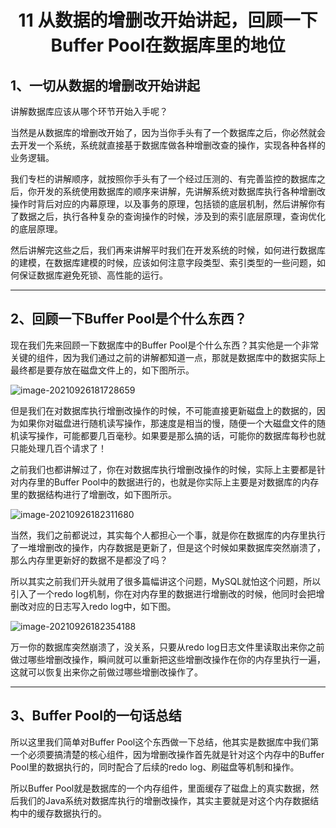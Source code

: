 <h1 align="center">11 从数据的增删改开始讲起，回顾一下Buffer Pool在数据库里的地位</h1>





## 1、一切从数据的增删改开始讲起

讲解数据库应该从哪个环节开始入手呢？

当然是从数据库的增删改开始了，因为当你手头有了一个数据库之后，你必然就会去开发一个系统，系统就直接基于数据库做各种增删改查的操作，实现各种各样的业务逻辑。

我们专栏的讲解顺序，就按照你手头有了一个经过压测的、有完善监控的数据库之后，你开发的系统使用数据库的顺序来讲解，先讲解系统对数据库执行各种增删改操作时背后对应的内幕原理，以及事务的原理，包括锁的底层机制，然后讲解你有了数据之后，执行各种复杂的查询操作的时候，涉及到的索引底层原理，查询优化的底层原理。

然后讲解完这些之后，我们再来讲解平时我们在开发系统的时候，如何进行数据库的建模，在数据库建模的时候，应该如何注意字段类型、索引类型的一些问题，如何保证数据库避免死锁、高性能的运行。



***

## 2、回顾一下Buffer Pool是个什么东西？

现在我们先来回顾一下数据库中的Buffer Pool是个什么东西？其实他是一个非常关键的组件，因为我们通过之前的讲解都知道一点，那就是数据库中的数据实际上最终都是要存放在磁盘文件上的，如下图所示。

<img src="https://studyimages.oss-cn-beijing.aliyuncs.com/img/mysql/01-33/202210201124656.png" alt="image-20210926181728659"/>

但是我们在对数据库执行增删改操作的时候，不可能直接更新磁盘上的数据的，因为如果你对磁盘进行随机读写操作，那速度是相当的慢，随便一个大磁盘文件的随机读写操作，可能都要几百毫秒。如果要是那么搞的话，可能你的数据库每秒也就只能处理几百个请求了！

之前我们也都讲解过了，你在对数据库执行增删改操作的时候，实际上主要都是针对内存里的Buffer Pool中的数据进行的，也就是你实际上主要是对数据库的内存里的数据结构进行了增删改，如下图所示。

<img src="https://studyimages.oss-cn-beijing.aliyuncs.com/img/mysql/01-33/202210201124657.png" alt="image-20210926182311680" />

当然，我们之前都说过，其实每个人都担心一个事，就是你在数据库的内存里执行了一堆增删改的操作，内存数据是更新了，但是这个时候如果数据库突然崩溃了，那么内存里更新好的数据不是都没了吗？

所以其实之前我们开头就用了很多篇幅讲这个问题，MySQL就怕这个问题，所以引入了一个redo log机制，你在对内存里的数据进行增删改的时候，他同时会把增删改对应的日志写入redo log中，如下图。

<img src="https://studyimages.oss-cn-beijing.aliyuncs.com/img/mysql/01-33/202210201124658.png" alt="image-20210926182354188"/>

万一你的数据库突然崩溃了，没关系，只要从redo log日志文件里读取出来你之前做过哪些增删改操作，瞬间就可以重新把这些增删改操作在你的内存里执行一遍，这就可以恢复出来你之前做过哪些增删改操作了。

***

## 3、Buffer Pool的一句话总结

所以这里我们简单对Buffer Pool这个东西做一下总结，他其实是数据库中我们第一个必须要搞清楚的核心组件，因为增删改操作首先就是针对这个内存中的Buffer Pool里的数据执行的，同时配合了后续的redo log、刷磁盘等机制和操作。

所以Buffer Pool就是数据库的一个内存组件，里面缓存了磁盘上的真实数据，然后我们的Java系统对数据库执行的增删改操作，其实主要就是对这个内存数据结构中的缓存数据执行的。
